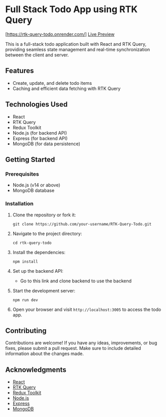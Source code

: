 # Full Stack Todo App using RTK Query

[https://rtk-query-todo.onrender.com/] [Live Preview](https://rtk-query-todo.onrender.com/)

This is a full-stack todo application built with React and RTK Query, providing seamless state management and real-time synchronization between the client and server.

## Features

- Create, update, and delete todo items
- Caching and efficient data fetching with RTK Query

## Technologies Used

- React
- RTK Query
- Redux Toolkit
- Node.js (for backend API)
- Express (for backend API)
- MongoDB (for data persistence)

## Getting Started

### Prerequisites

- Node.js (v14 or above)
- MongoDB database

### Installation

1. Clone the repository or fork it:

   ```shell
   git clone https://github.com/your-username/RTK-Query-Todo.git
   ```

2. Navigate to the project directory:

   ```shell
   cd rtk-query-todo
   ```

3. Install the dependencies:

   ```shell
   npm install
   ```

4. Set up the backend API:

   - Go to this link and clone backend to use the backend

5. Start the development server:

   ```shell
   npm run dev 
   ```

6. Open your browser and visit `http://localhost:3005` to access the todo app.

## Contributing

Contributions are welcome! If you have any ideas, improvements, or bug fixes, please submit a pull request. Make sure to include detailed information about the changes made.

## Acknowledgments

- [React](https://reactjs.org/)
- [RTK Query](https://redux-toolkit.js.org/rtk-query/overview)
- [Redux Toolkit](https://redux-toolkit.js.org/)
- [Node.js](https://nodejs.org/)
- [Express](https://expressjs.com/)
- [MongoDB](https://www.mongodb.com/)

